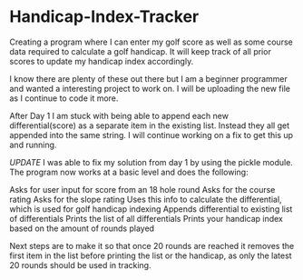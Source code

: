 # Handicap-Index-Tracker
Creating a program where I can enter my golf score as well as some course data required to calculate a golf handicap. It will keep track of all prior scores to update my handicap index accordingly.

I know there are plenty of these out there but I am a beginner programmer and wanted a interesting project to work on. I will be uploading the new file as I continue to code it more. 

After Day 1 I am stuck with being able to append each new differential(score) as a separate item in the existing list. Instead they all get appended into the same string. I will continue working on a fix to get this up and running. 

*UPDATE* I was able to fix my solution from day 1 by using the pickle module. The program now works at a basic level and does the following:

Asks for user input for score from an 18 hole round
Asks for the course rating
Asks for the slope rating
Uses this info to calculate the differential, which is used for golf handicap indexing
Appends differential to existing list of differentials
Prints the list of all differentials
Prints your handicap index based on the amount of rounds played

Next steps are to make it so that once 20 rounds are reached it removes the first item in the list before printing the list or the handicap, as only the latest 20 rounds should be used in tracking. 
